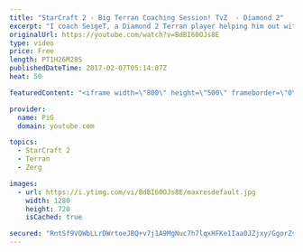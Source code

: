 ```yaml
---
title: "StarCraft 2 - Big Terran Coaching Session! TvZ  - Diamond 2"
excerpt: "I coach SeigeT, a Diamond 2 Terran player helping him out with his 2-1-1 double medivac opening in TvZ -- Watch live at https://www.twitch.tv/x5_pig"
originalUrl: https://youtube.com/watch?v=BdBI60OJs8E
type: video
price: Free
length: PT1H26M28S
publishedDateTime: 2017-02-07T05:14:07Z
heat: 50

featuredContent: "<iframe width=\"800\" height=\"500\" frameborder=\"0\" src=\"https://www.youtube.com/embed/BdBI60OJs8E\" allow=\"accelerometer; autoplay; encrypted-media; gyroscope; picture-in-picture\" allowfullscreen></iframe>"

provider:
  name: PiG
  domain: youtube.com

topics:
  - StarCraft 2
  - Terran
  - Zerg

images:
  - url: https://i.ytimg.com/vi/BdBI60OJs8E/maxresdefault.jpg
    width: 1280
    height: 720
    isCached: true

secured: "RntSf9VQWbLLrDWrtoeJBQ+v7j1A9MgNuc7h7lqxHFKe1Iaa0JZjxy/GgorZsSwL16JBfrGKAcDGBwqD/NGyG8SJg5SbdsDXArF+SC6ODwBwsQvbQIxuI6LDyTZ3dM8Zd1zGvQeGT0eiACy3o0rRfb3zUsrycDcRUZneaikD1l087a5LngiW9d+gMuv8uyrgljgB8n2Mm5NvdLYFxGSStsqlEl8iRdy4auJ/S4lzs6fhbaB77dsgCqiXk1i9a9ijnhaTcw1BZDheAzTvNx8fUvKVoBjGwebFtbOKYt12Jni60ZmGcI46Y31ZgF0arBJX2ocIhdzPGsHm1uApHnAT2PkRuyPh4pfixYF9J5SZ2GMtV6Pkz2rxXRKk4Z5gkGqfHKnK8D9pM4HdUw9VJY1otUjxA7pADL36HR+YB2/kObs=;e46iea2xrmbBUk+eTfvKCQ=="
---
```



